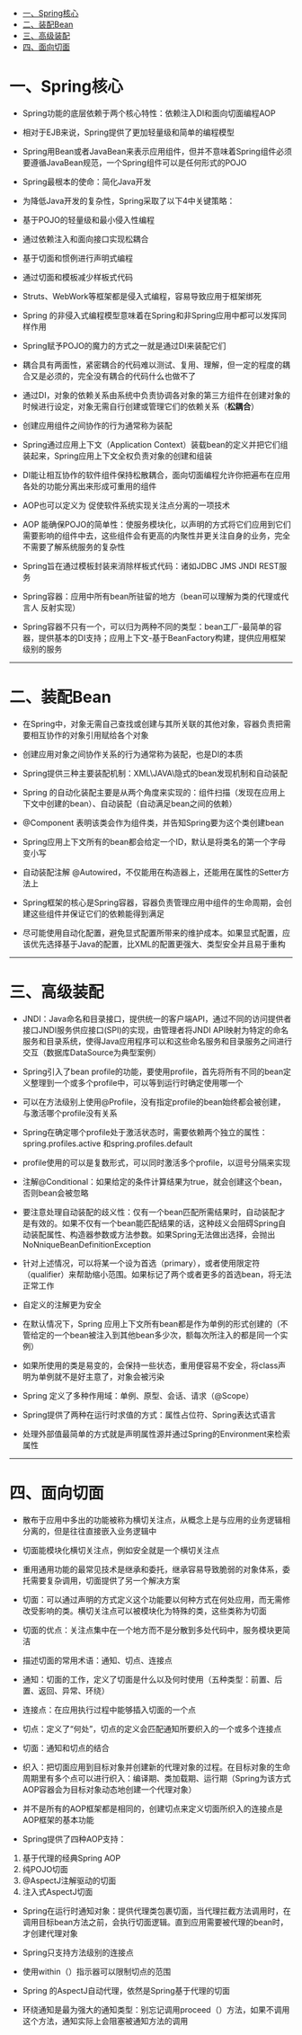 <!-- GFM-TOC -->
* [一、Spring核心](#一Spring核心)  
* [二、装配Bean](#二装配Bean)  
* [三、高级装配](#三高级装配) 
* [四、面向切面](#四面向切面)  
<!-- GFM-TOC -->

# 一、Spring核心
- Spring功能的底层依赖于两个核心特性：依赖注入DI和面向切面编程AOP

- 相对于EJB来说，Spring提供了更加轻量级和简单的编程模型

- Spring用Bean或者JavaBean来表示应用组件，但并不意味着Spring组件必须要遵循JavaBean规范，一个Spring组件可以是任何形式的POJO

- Spring最根本的使命：简化Java开发

- 为降低Java开发的复杂性，Spring采取了以下4中关键策略：
 - 基于POJO的轻量级和最小侵入性编程
 - 通过依赖注入和面向接口实现松耦合
 - 基于切面和惯例进行声明式编程
 - 通过切面和模板减少样板式代码

- Struts、WebWork等框架都是侵入式编程，容易导致应用于框架绑死

- Spring 的非侵入式编程模型意味着在Spring和非Spring应用中都可以发挥同样作用

- Spring赋予POJO的魔力的方式之一就是通过DI来装配它们

- 耦合具有两面性，紧密耦合的代码难以测试、复用、理解，但一定的程度的耦合又是必须的，完全没有耦合的代码什么也做不了

- 通过DI，对象的依赖关系由系统中负责协调各对象的第三方组件在创建对象的时候进行设定，对象无需自行创建或管理它们的依赖关系（**松耦合**）

- 创建应用组件之间协作的行为通常称为装配

- Spring通过应用上下文（Application Context）装载bean的定义并把它们组装起来，Spring应用上下文全权负责对象的创建和组装

- DI能让相互协作的软件组件保持松散耦合，面向切面编程允许你把遍布在应用各处的功能分离出来形成可重用的组件

- AOP也可以定义为 促使软件系统实现关注点分离的一项技术

- AOP 能确保POJO的简单性：使服务模块化，以声明的方式将它们应用到它们需要影响的组件中去，这些组件会有更高的内聚性并更关注自身的业务，完全不需要了解系统服务的复杂性

- Spring旨在通过模板封装来消除样板式代码：诸如JDBC JMS JNDI REST服务

- Spring容器：应用中所有bean所驻留的地方（bean可以理解为类的代理或代言人 反射实现）

- Spring容器不只有一个，可以归为两种不同的类型：bean工厂-最简单的容器，提供基本的DI支持；应用上下文-基于BeanFactory构建，提供应用框架级别的服务
  
 --- 
# 二、装配Bean  
  
- 在Spring中，对象无需自己查找或创建与其所关联的其他对象，容器负责把需要相互协作的对象引用赋给各个对象

- 创建应用对象之间协作关系的行为通常称为装配，也是DI的本质

- Spring提供三种主要装配机制：XML\JAVA\隐式的bean发现机制和自动装配

- Spring 的自动化装配主要是从两个角度来实现的：组件扫描（发现在应用上下文中创建的bean）、自动装配（自动满足bean之间的依赖）

- @Component 表明该类会作为组件类，并告知Spring要为这个类创建bean

- Spring应用上下文所有的bean都会给定一个ID，默认是将类名的第一个字母变小写

- 自动装配注解 @Autowired，不仅能用在构造器上，还能用在属性的Setter方法上

- Spring框架的核心是Spring容器，容器负责管理应用中组件的生命周期，会创建这些组件并保证它们的依赖能得到满足

- 尽可能使用自动化配置，避免显式配置所带来的维护成本。如果显式配置，应该优先选择基于Java的配置，比XML的配置更强大、类型安全并且易于重构
  
 --- 
# 三、高级装配  
  
- JNDI：Java命名和目录接口，提供统一的客户端API，通过不同的访问提供者接口JNDI服务供应接口(SPI)的实现，由管理者将JNDI API映射为特定的命名服务和目录系统，使得Java应用程序可以和这些命名服务和目录服务之间进行交互（数据库DataSource为典型案例）

- Spring引入了bean profile的功能，要使用profile，首先将所有不同的bean定义整理到一个或多个profile中，可以等到运行时确定使用哪一个

- 可以在方法级别上使用@Profile，没有指定profile的bean始终都会被创建，与激活哪个profile没有关系

- Spring在确定哪个profile处于激活状态时，需要依赖两个独立的属性：spring.profiles.active
和spring.profiles.default

- profile使用的可以是复数形式，可以同时激活多个profile，以逗号分隔来实现

- 注解@Conditional：如果给定的条件计算结果为true，就会创建这个bean，否则bean会被忽略

- 要注意处理自动装配的歧义性：仅有一个bean匹配所需结果时，自动装配才是有效的。如果不仅有一个bean能匹配结果的话，这种歧义会阻碍Spring自动装配属性、构造器参数或方法参数。如果Spring无法做出选择，会抛出NoNniqueBeanDefinitionException

- 针对上述情况，可以将某一个设为首选（primary），或者使用限定符（qualifier）来帮助缩小范围。如果标记了两个或者更多的首选bean，将无法正常工作

- 自定义的注解更为安全

- 在默认情况下，Spring 应用上下文所有bean都是作为单例的形式创建的（不管给定的一个bean被注入到其他bean多少次，额每次所注入的都是同一个实例）

- 如果所使用的类是易变的，会保持一些状态，重用便容易不安全，将class声明为单例就不是好主意了，对象会被污染

- Spring 定义了多种作用域：单例、原型、会话、请求（@Scope）

- Spring提供了两种在运行时求值的方式：属性占位符、Spring表达式语言

- 处理外部值最简单的方式就是声明属性源并通过Spring的Environment来检索属性
  
 --- 
# 四、面向切面  
  
- 散布于应用中多出的功能被称为横切关注点，从概念上是与应用的业务逻辑相分离的，但是往往直接嵌入业务逻辑中

- 切面能模块化横切关注点，例如安全就是一个横切关注点

- 重用通用功能的最常见技术是继承和委托，继承容易导致脆弱的对象体系，委托需要复杂调用，切面提供了另一个解决方案

- 切面：可以通过声明的方式定义这个功能要以何种方式在何处应用，而无需修改受影响的类。横切关注点可以被模块化为特殊的类，这些类称为切面

- 切面的优点：关注点集中在一个地方而不是分散到多处代码中，服务模块更简洁

- 描述切面的常用术语：通知、切点、连接点

- 通知：切面的工作，定义了切面是什么以及何时使用（五种类型：前置、后置、返回、异常、环绕）

- 连接点：在应用执行过程中能够插入切面的一个点

- 切点：定义了“何处”，切点的定义会匹配通知所要织入的一个或多个连接点

- 切面：通知和切点的结合

- 织入：把切面应用到目标对象并创建新的代理对象的过程。在目标对象的生命周期里有多个点可以进行织入：编译期、类加载期、运行期（Spring为该方式  AOP容器会为目标对象动态地创建一个代理对象）

- 并不是所有的AOP框架都是相同的，创建切点来定义切面所织入的连接点是AOP框架的基本功能

- Spring提供了四种AOP支持：
 1. 基于代理的经典Spring AOP
 2. 纯POJO切面
 3. @AspectJ注解驱动的切面
 4. 注入式AspectJ切面
- Spring在运行时通知对象：提供代理类包裹切面，当代理拦截方法调用时，在调用目标bean方法之前，会执行切面逻辑。直到应用需要被代理的bean时，才创建代理对象

- Spring只支持方法级别的连接点

- 使用within（）指示器可以限制切点的范围

- Spring 的AspectJ自动代理，依然是Spring基于代理的切面

- 环绕通知是最为强大的通知类型：别忘记调用proceed（）方法，如果不调用这个方法，通知实际上会阻塞被通知方法的调用

  
